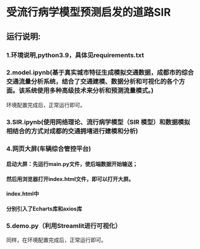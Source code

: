 # 受流行病学模型预测启发的道路SIR<br>
## 运行说明:  
### 1.环境说明,python3.9，具体见requirements.txt  
### 2.model.ipynb(基于真实城市特征生成模拟交通数据，成都市的综合交通流量分析系统，结合了交通建模、数据分析和可视化的各个方面。该系统使用多种高级技术来分析和预测流量模式。)
环境配置完成后，正常运行即可。
### 3.SIR.ipynb(使用网络理论、流行病学模型（SIR 模型）和数据模拟相结合的方式对成都的交通拥堵进行建模和分析)
### 4.网页大屏(车辆综合管控平台)  
#### 启动大屏：先运行main.py文件，使后端数据开始输送；
#### 然后用浏览器打开index.html文件，即可以打开大屏。
#### index.html中<script src="https://cdn.jsdelivr.net/npm/echarts/dist/echarts.min.js"></script>
####   <script src="https://unpkg.com/axios/dist/axios.min.js"></script>
#### 分别引入了Echarts库和axios库
### 5.demo.py（利用Streamlit进行可视化）  
同样，在环境配置完成后，正常运行即可。

